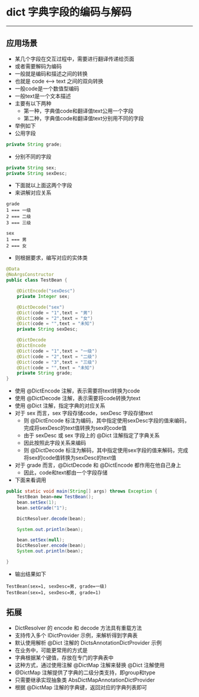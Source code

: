 # dict 字典字段的编码与解码

---

## 应用场景
- 某几个字段在交互过程中，需要进行翻译传递给页面
- 或者需要解码为编码
- 一般就是编码和描述之间的转换
- 也就是 code <--> text 之间的双向转换
- 一般code是一个数值型编码
- 一般text是一个文本描述
- 主要有以下两种
    - 第一种，字典值code和翻译值text公用一个字段
    - 第二种，字典值code和翻译值text分别用不同的字段
- 举例如下
- 公用字段
```java
private String grade;
```
- 分别不同的字段
```java
private String sex;
private String sexDesc;
```
- 下面就以上面这两个字段
- 来讲解对应关系
```shell script
grade
1 === 一级
2 === 二级
3 === 三级

sex
1 === 男
2 === 女
```
- 则根据要求，编写对应的实体类
```java
@Data
@NoArgsConstructor
public class TestBean {

    @DictEncode("sexDesc")
    private Integer sex;

    @DictDecode("sex")
    @Dict(code = "1",text = "男")
    @Dict(code = "2",text = "女")
    @Dict(code = "",text = "未知")
    private String sexDesc;

    @DictDecode
    @DictEncode
    @Dict(code = "1",text = "一级")
    @Dict(code = "2",text = "二级")
    @Dict(code = "3",text = "三级")
    @Dict(code = "",text = "未知")
    private String grade;
}
```
- 使用 @DictEncode 注解，表示需要将text转换为code
- 使用 @DictDecode 注解，表示需要将code转换为text
- 使用 @Dict 注解，指定字典的对应关系
- 对于 sex 而言，sex 字段存储code，sexDesc 字段存储text
    - 则 @DictEncode 标注为编码，其中指定使用sexDesc字段的值来编码，完成将sexDesc的text值转换为sex的code值
    - 由于 sexDesc 或 sex 字段上的 @Dict 注解指定了字典关系
    - 因此按照此字段关系来编码
    - 则 @DictDecode 标注为解码，其中指定使用sex字段的值来解码，完成将sex的code值转换为sexDesc的text值
- 对于 grade 而言，@DictDecode 和 @DictEncode 都作用在他自己身上
    - 因此，code和text都由一个字段存储
- 下面来看调用
```java
public static void main(String[] args) throws Exception {
    TestBean bean=new TestBean();
    bean.setSex(1);
    bean.setGrade("1");

    DictResolver.decode(bean);

    System.out.println(bean);

    bean.setSex(null);
    DictResolver.encode(bean);
    System.out.println(bean);

}
```
- 输出结果如下
```shell script
TestBean(sex=1, sexDesc=男, grade=一级)
TestBean(sex=1, sexDesc=男, grade=1)
```

## 拓展
- DictResolver 的 encode 和 decode 方法具有重载方法
- 支持传入多个 IDictProvider 示例，来解析得到字典表
- 默认使用解析 @Dict 注解的 DictsAnnotationDictProvider 示例
- 在业务中，可能更常用的方式是
- 字典根据某个键值，存放在专门的字典表中
- 这种方式，通过使用注解 @DictMap 注解来替换 @Dict 注解使用
- @DictMap 注解提供了字典的二级分类支持，即group和type
- 只需要继承实现抽象类 AbsDictMapAnnotationDictProvider 
- 根据 @DictMap 注解的字典键，返回对应的字典列表即可